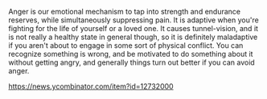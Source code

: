 
Anger is our emotional mechanism to tap into strength and endurance reserves, while simultaneously suppressing pain. It is adaptive when you're fighting for the life of yourself or a loved one. It causes tunnel-vision, and it is not really a healthy state in general though, so it is definitely maladaptive if you aren't about to engage in some sort of physical conflict. You can recognize something is wrong, and be motivated to do something about it without getting angry, and generally things turn out better if you can avoid anger.

https://news.ycombinator.com/item?id=12732000
